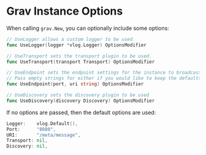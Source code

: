# Grav Instance Options

When calling `grav.New`, you can optionally include some options:

```go
// UseLogger allows a custom logger to be used
func UseLogger(logger *vlog.Logger) OptionsModifier

// UseTransport sets the transport plugin to be used.
func UseTransport(transport Transport) OptionsModifier

// UseEndpoint sets the endpoint settings for the instance to broadcast for discovery
// Pass empty strings for either if you would like to keep the defaults (8080 and /meta/message)
func UseEndpoint(port, uri string) OptionsModifier

// UseDiscovery sets the discovery plugin to be used
func UseDiscovery(discovery Discovery) OptionsModifier
```

If no options are passed, then the default options are used:

```go
Logger:    vlog.Default(),
Port:      "8080",
URI:       "/meta/message",
Transport: nil,
Discovery: nil,
```

